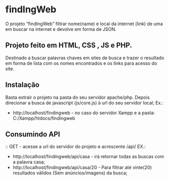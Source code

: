 # findIngWeb
O projeto “findIngWeb”  filtrar nome(name) e local da internet (link) de uma em buscar na internet e devolve em forma de JSON.

## Projeto feito em HTML, CSS , JS e PHP.
Destinado a buscar palavras chaves em sites de busca e trazer o resultado em forma de lista com os nomes encontrados e os links para acesso do site.

## Instalação 
Basta extrair o projeto na pasta do seu servidor apache/php. Depois direcionar a busca de javascript (js/core.js) à url do seu servidor local;
Ex.: 
* http://localhost/findingweb - no caso do servidor Xampp e a pasta: C:/Xampp/htdocs/findingweb 

## Consumindo API
:: GET - acesse a url do servidor do projeto e acrescente /api/<palavra a buscar>
EX.:
* http://localhost/findingweb/api/casa - irá retornar todas as buscas com a palavra casa;
* http://localhost/findingweb/api/casa/20 - Para filtrar até vinte(20) resultados válidos (Sem anúncios/imagens) da busca; 
